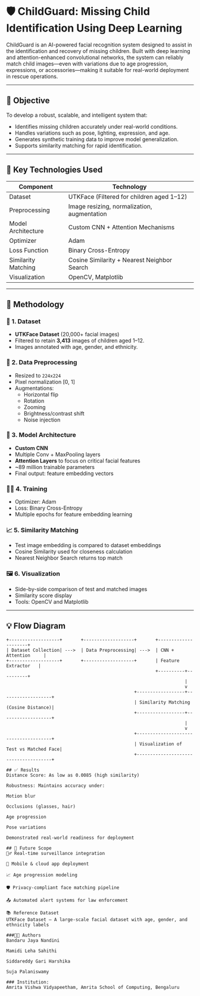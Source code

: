 # 🛡️ ChildGuard: Missing Child Identification Using Deep Learning

ChildGuard is an AI-powered facial recognition system designed to assist in the identification and recovery of missing children. Built with deep learning and attention-enhanced convolutional networks, the system can reliably match child images—even with variations due to age progression, expressions, or accessories—making it suitable for real-world deployment in rescue operations.

---

## 🎯 Objective

To develop a robust, scalable, and intelligent system that:
- Identifies missing children accurately under real-world conditions.
- Handles variations such as pose, lighting, expression, and age.
- Generates synthetic training data to improve model generalization.
- Supports similarity matching for rapid identification.

---

## 🧠 Key Technologies Used

| Component            | Technology                                |
|---------------------|--------------------------------------------|
| Dataset             | UTKFace (Filtered for children aged 1–12)  |
| Preprocessing       | Image resizing, normalization, augmentation |
| Model Architecture  | Custom CNN + Attention Mechanisms          |
| Optimizer           | Adam                                        |
| Loss Function       | Binary Cross-Entropy                        |
| Similarity Matching | Cosine Similarity + Nearest Neighbor Search|
| Visualization       | OpenCV, Matplotlib                         |

---

## 🧩 Methodology

### 📁 1. Dataset
- **UTKFace Dataset** (20,000+ facial images)
- Filtered to retain **3,413** images of children aged 1–12.
- Images annotated with age, gender, and ethnicity.

### 🧼 2. Data Preprocessing
- Resized to `224x224`
- Pixel normalization [0, 1]
- Augmentations:
  - Horizontal flip
  - Rotation
  - Zooming
  - Brightness/contrast shift
  - Noise injection

### 🧠 3. Model Architecture
- **Custom CNN**
- Multiple Conv + MaxPooling layers
- **Attention Layers** to focus on critical facial features
- ~89 million trainable parameters
- Final output: feature embedding vectors

### 🏋️‍♂️ 4. Training
- Optimizer: Adam
- Loss: Binary Cross-Entropy
- Multiple epochs for feature embedding learning

### 📈 5. Similarity Matching
- Test image embedding is compared to dataset embeddings
- Cosine Similarity used for closeness calculation
- Nearest Neighbor Search returns top match

### 🖼️ 6. Visualization
- Side-by-side comparison of test and matched images
- Similarity score display
- Tools: OpenCV and Matplotlib

---

## 💡 Flow Diagram

```text
+-------------------+       +-------------------+       +---------------------+
| Dataset Collection| --->  | Data Preprocessing| --->  | CNN + Attention     |
+-------------------+       +-------------------+       | Feature Extractor   |
                                                        +----------+----------+
                                                                   |
                                                                   v
                                                +------------------+-------------------+
                                                | Similarity Matching (Cosine Distance)|
                                                +------------------+-------------------+
                                                                   |
                                                                   v
                                                +--------------------------------------+
                                                | Visualization of Test vs Matched Face|
                                                +--------------------------------------+

## ✅ Results
Distance Score: As low as 0.0085 (high similarity)

Robustness: Maintains accuracy under:

Motion blur

Occlusions (glasses, hair)

Age progression

Pose variations

Demonstrated real-world readiness for deployment

## 🔭 Future Scope
🕵️‍♂️ Real-time surveillance integration

📲 Mobile & cloud app deployment

📈 Age progression modeling

🛡️ Privacy-compliant face matching pipeline

📤 Automated alert systems for law enforcement

📚 Reference Dataset
UTKFace Dataset — A large-scale facial dataset with age, gender, and ethnicity labels

###👩‍💻 Authors
Bandaru Jaya Nandini

Mamidi Leha Sahithi

Siddareddy Gari Harshika

Suja Palaniswamy

### Institution:
Amrita Vishwa Vidyapeetham, Amrita School of Computing, Bengaluru
